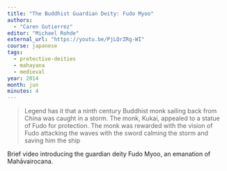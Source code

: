 ```yaml
---
title: "The Buddhist Guardian Deity: Fudo Myoo"
authors:
  - "Caren Gutierrez"
editor: "Michael Rohde"
external_url: "https://youtu.be/PjLQrZRg-WI"
course: japanese
tags:
  - protective-deities
  - mahayana
  - medieval
year: 2014
month: jun
minutes: 4
---
```


>  Legend has it that a ninth century Buddhist monk sailing back from China was caught in a storm. The monk, Kukai, appealed to a statue of Fudo for protection. The monk was rewarded with the vision of Fudo attacking the waves with the sword calming the storm and saving him the ship

Brief video introducing the guardian deity Fudo Myoo, an emanation of Mahāvairocana.
